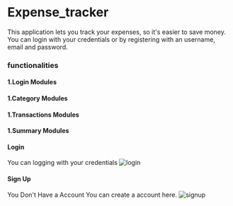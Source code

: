 # Expense_tracker

This application lets you track your expenses, so it's easier to save money.
You can login with your credentials or by registering with an username, email and password.

### functionalities

#### 1.Login Modules

#### 1.Category Modules

#### 1.Transactions Modules

#### 1.Summary Modules

#### Login

You can logging with your credentials
![login](https://user-images.githubusercontent.com/91652767/227122723-8791b18d-68f4-4ee5-999e-3858051b8a2f.png)

#### Sign Up

You Don't Have a Account You can create a account here.
![signup](https://user-images.githubusercontent.com/91652767/227123517-556f7382-9f75-4c5f-b018-1d5e2b2c4263.png)
